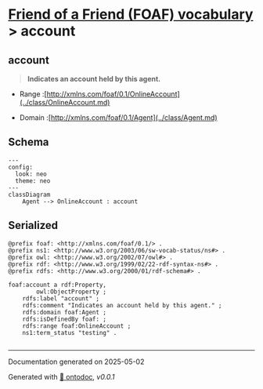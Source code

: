 # [Friend of a Friend (FOAF) vocabulary](../homepage.md) > account

## account

> **Indicates an account held by this agent.**

- Range :[http://xmlns.com/foaf/0.1/OnlineAccount](../class/OnlineAccount.md)

- Domain :[http://xmlns.com/foaf/0.1/Agent](../class/Agent.md)

## Schema

```mermaid
---
config:
  look: neo
  theme: neo
---
classDiagram
    Agent --> OnlineAccount : account
```


## Serialized

```ttl
@prefix foaf: <http://xmlns.com/foaf/0.1/> .
@prefix ns1: <http://www.w3.org/2003/06/sw-vocab-status/ns#> .
@prefix owl: <http://www.w3.org/2002/07/owl#> .
@prefix rdf: <http://www.w3.org/1999/02/22-rdf-syntax-ns#> .
@prefix rdfs: <http://www.w3.org/2000/01/rdf-schema#> .

foaf:account a rdf:Property,
        owl:ObjectProperty ;
    rdfs:label "account" ;
    rdfs:comment "Indicates an account held by this agent." ;
    rdfs:domain foaf:Agent ;
    rdfs:isDefinedBy foaf: ;
    rdfs:range foaf:OnlineAccount ;
    ns1:term_status "testing" .


```

---

Documentation generated on 2025-05-02

Generated with [📑 ontodoc](https://github.com/StephaneBranly/ontodoc), *v0.0.1*